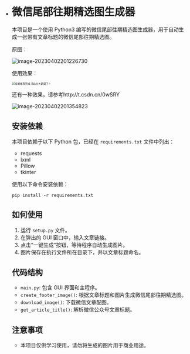 - # 微信尾部往期精选图生成器

  本项目是一个使用 Python3 编写的微信尾部往期精选图生成器，用于自动生成一张带有文章标题的微信尾部往期精选图。

  原图：

  ![image-20230402201226730](C:\Users\pdh\AppData\Roaming\Typora\typora-user-images\image-20230402201226730.png)

  使用效果：

  <img src="D:\weixintest\往期推荐完成_B站出大新闻了！.png" alt="往期推荐完成_B站出大新闻了！" style="zoom:50%;" />

  还有一种效果，请参考http://t.csdn.cn/0wSRY

  ![image-20230402201354823](C:\Users\pdh\AppData\Roaming\Typora\typora-user-images\image-20230402201354823.png)

  ## 安装依赖

  本项目依赖于以下 Python 包，已经在 `requirements.txt` 文件中列出：

  - requests
  - lxml
  - Pillow
  - tkinter

  使用以下命令安装依赖：

  ```
  pip install -r requirements.txt
  ```

  ## 如何使用

  1. 运行 `setup.py` 文件。
  2. 在弹出的 GUI 窗口中，输入文章链接。
  3. 点击“一键生成”按钮，等待程序自动生成图片。
  4. 图片保存在执行文件所在目录下，并以文章标题命名。

  ## 代码结构

  - `main.py`: 包含 GUI 界面和主程序。
  - `create_footer_image()`: 根据文章标题和图片生成微信尾部往期精选图。
  - `download_image()`: 下载微信文章配图。
  - `get_article_title()`: 解析微信公众号文章标题。

  ## 注意事项

  - 本项目仅供学习使用，请勿将生成的图片用于商业用途。